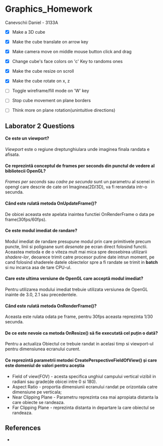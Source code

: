 ﻿# Graphics_Homework

Canevschii Daniel - 3133A

- [x] Make a 3D cube
- [x] Make the cube translate on arrow key
- [x] Make camera move on middle mouse button click and drag
- [x] Change cube's face colors on 'c' Key to randoms ones
- [x] Make the cube resize on scroll
- [x] Make the cube rotate on x, z
- [ ] Toggle wireframe/fill mode on 'W' key
- [ ] Stop cube movement on plane borders
- [ ] Think more on plane rotation(unintuitive directions)



## Laborator 2 Questions
#### Ce este un viewport?
*Viewport* este o regiune dreptunghiulara unde imaginea finala randata e afisata.
#### Ce reprezintă conceptul de frames per seconds din punctul de vedere al bibliotecii OpenGL?
*Frames per seconds* sau *cadre pe secunda* sunt un parametru al scenei in opengl care descrie de cate ori
Imaginea(2D/3D), va fi rerandata intr-o secunda.
#### Când este rulată metoda OnUpdateFrame()?
De obicei aceasta este apelata inaintea functiei OnRenderFrame o data pe frame(30fps/60fps).
#### Ce este modul imediat de randare?
Modul imediat de randare presupune modul prin care primitivele precum puncte, linii si poligoane
sunt *desenate* pe ecran direct folosind functii.
Aceastea metoda e de o viteza mult mai mica spre deosebirea utilizarii *shadere-lor*, deoarece
trimit catre procesor putine date intrun moment, pe cand folosind shaderele datele obiectelor 
spre a fi randate se trimit in **batch** si nu incarca asa de tare CPU-ul.
#### Care este ultima versiune de OpenGL care acceptă modul imediat?
Pentru utilizarea modului imediat trebuie utilizata versiunea de OpenGL inainte de 3.0, 2.1 sau precedentele.
#### Când este rulată metoda OnRenderFrame()?
Aceasta este rulata odata pe frame, pentru 30fps aceasta reprezinta 1/30 secunda.
#### De ce este nevoie ca metoda OnResize() să fie executată cel puțin o dată?
Pentru a actualiza Obiectul ce trebuie randat in acelasi timp si viewport-ul pentru dimensiunea ecranului curent.

#### Ce reprezintă parametrii metodei CreatePerspectiveFieldOfView() și care este domeniul de valori pentru aceștia
- Field of view(FOV) - acesta specifica unghiul campului vertical vizibil in radiani sau grade(de obicei intre 0 si 180).
- Aspect Ratio - proportia dimensiunii ecranului randat pe orizontala catre dimensiune pe verticala;
- Near Clipping Plane - Parametru reprezinta cea mai apropiata distanta la care obiecte se randeaza.
- Far Clipping Plane - reprezinta distanta in departare la care obiectul se randeaza.

## References
-  